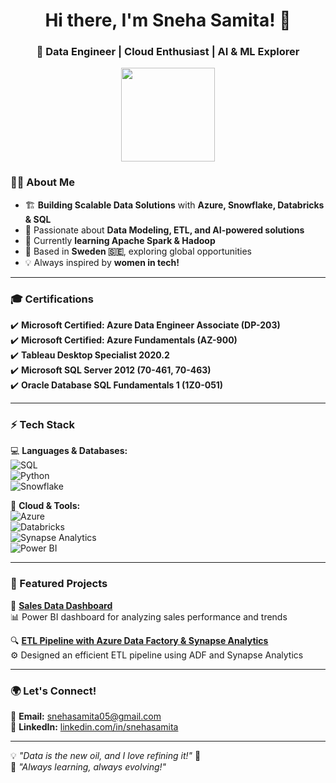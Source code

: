 <h1 align="center">Hi there, I'm Sneha Samita! 👋</h1>
<h3 align="center">🚀 Data Engineer | Cloud Enthusiast | AI & ML Explorer</h3>

<p align="center">
  <img src="https://img.shields.io/badge/Data%20Engineer-%2300C7B7.svg?style=for-the-badge&logo=python&logoColor=white" width="150">
</p>

### 👩‍💻 About Me  
- 🏗 **Building Scalable Data Solutions** with **Azure, Snowflake, Databricks & SQL**  
- 🎯 Passionate about **Data Modeling, ETL, and AI-powered solutions**  
- 🌱 Currently **learning Apache Spark & Hadoop**  
- 📍 Based in **Sweden 🇸🇪**, exploring global opportunities  
- 💡 Always inspired by **women in tech!**  

---

### 🎓 Certifications  
✔️ **Microsoft Certified: Azure Data Engineer Associate (DP-203)**  
✔️ **Microsoft Certified: Azure Fundamentals (AZ-900)**  
✔️ **Tableau Desktop Specialist 2020.2**  
✔️ **Microsoft SQL Server 2012 (70-461, 70-463)**  
✔️ **Oracle Database SQL Fundamentals 1 (1Z0-051)**  

---

### ⚡ Tech Stack  
💻 **Languages & Databases:**  
![SQL](https://img.shields.io/badge/SQL-%231572B6.svg?style=for-the-badge&logo=sqlite&logoColor=white)  
![Python](https://img.shields.io/badge/Python-%23FFD43B.svg?style=for-the-badge&logo=python&logoColor=blue)  
![Snowflake](https://img.shields.io/badge/Snowflake-%2300C7B7.svg?style=for-the-badge&logo=snowflake&logoColor=white)  

🚀 **Cloud & Tools:**  
![Azure](https://img.shields.io/badge/Azure-0078D4.svg?style=for-the-badge&logo=microsoftazure&logoColor=white)  
![Databricks](https://img.shields.io/badge/Databricks-EF1A24.svg?style=for-the-badge&logo=databricks&logoColor=white)  
![Synapse Analytics](https://img.shields.io/badge/Synapse%20Analytics-0078D4.svg?style=for-the-badge&logo=microsoftazure&logoColor=white)  
![Power BI](https://img.shields.io/badge/Power%20BI-F2C811.svg?style=for-the-badge&logo=powerbi&logoColor=black)  

---

### 📌 Featured Projects  
🚀 **[Sales Data Dashboard](https://github.com/snehasamita05/Sales-Data-Dashboard)**  
📊 Power BI dashboard for analyzing sales performance and trends  

🔍 **[ETL Pipeline with Azure Data Factory & Synapse Analytics](https://github.com/snehasamita05/Azure-End-End-Project1)**  
⚙️ Designed an efficient ETL pipeline using ADF and Synapse Analytics  

---

### 🌍 Let's Connect!  
📧 **Email:** [snehasamita05@gmail.com](mailto:snehasamita05@gmail.com)  
💼 **LinkedIn:** [linkedin.com/in/snehasamita](https://www.linkedin.com/in/snehasamita)  

---

💡 *"Data is the new oil, and I love refining it!"* 🚀  
🎯 *"Always learning, always evolving!"*  
